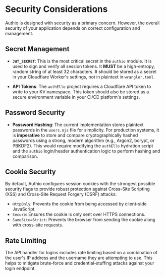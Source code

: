 # Security Considerations

Authio is designed with security as a primary concern. However, the overall security of your application depends on
correct configuration and management.

## Secret Management

- **`JWT_SECRET`**: This is the most critical secret in the `authio` module. It is used to sign and verify all session
  tokens. It **MUST** be a high-entropy, random string of at least 32 characters. It should be stored as a secret in
  your Cloudflare Worker's settings, not in plaintext in `wrangler.toml`.

- **API Tokens**: The `authEllo` project requires a Cloudflare API token to write to your KV namespace. This token
  should also be stored as a secure environment variable in your CI/CD platform's settings.

## Password Security

- **Password Hashing**: The current implementation stores plaintext passwords in the `users.mjs` file for simplicity.
  For production systems, it is **imperative** to store and compare cryptographically hashed passwords using a strong,
  modern algorithm (e.g., Argon2, bcrypt, or PBKDF2). This would require modifying the `authEllo` hydration script and
  the `authio` login/header authentication logic to perform hashing and comparison.

## Cookie Security

By default, Authio configures session cookies with the strongest possible security flags to provide robust protection
against Cross-Site Scripting (XSS) and Cross-Site Request Forgery (CSRF) attacks:

- `HttpOnly`: Prevents the cookie from being accessed by client-side JavaScript.
- `Secure`: Ensures the cookie is only sent over HTTPS connections.
- `SameSite=Strict`: Prevents the browser from sending the cookie along with cross-site requests.

## Rate Limiting

The API handler for logins includes rate limiting based on a combination of the user's IP address and the username they
are attempting to use. This helps to mitigate brute-force and credential-stuffing attacks against your login endpoint.